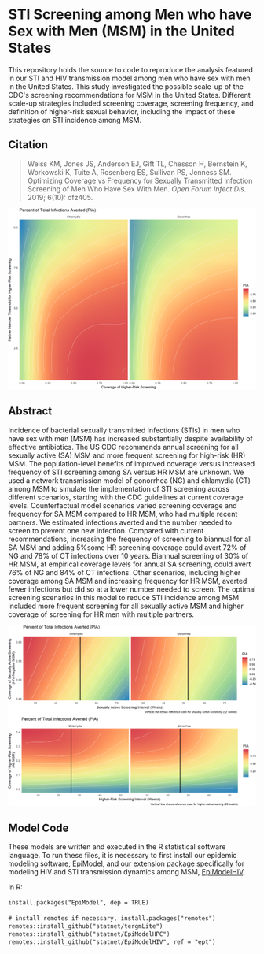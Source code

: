 # STI Screening among Men who have Sex with Men (MSM) in the United States

This repository holds the source to code to reproduce the analysis featured in our STI and HIV transmission model among men who have sex with men in the United States. This study investigated the possible scale-up of the CDC's screening recommendations for MSM in the United States. Different scale-up strategies included screening coverage, screening frequency, and definition of higher-risk sexual behavior, including the impact of these strategies on STI incidence among MSM.

## Citation

> Weiss KM, Jones JS, Anderson EJ, Gift TL, Chesson H, Bernstein K, Workowski K, Tuite A, Rosenberg ES, Sullivan PS, Jenness SM. Optimizing Coverage vs Frequency for Sexually Transmitted Infection Screening of Men Who Have Sex With Men. _Open Forum Infect Dis._ 2019; 6(10): ofz405.

<img src="https://github.com/EpiModel/stitestguidelines/raw/master/analysis/Fig1.png">

## Abstract
Incidence of bacterial sexually transmitted infections (STIs) in men who have sex with men (MSM) has increased substantially despite availability of effective antibiotics. The US CDC recommends annual screening for all sexually active (SA) MSM and more frequent screening for high-risk (HR) MSM. The population-level benefits of improved coverage versus increased frequency of STI screening among SA versus HR MSM are unknown. We used a network transmission model of gonorrhea (NG) and chlamydia (CT) among MSM to simulate the implementation of STI screening across different scenarios, starting with the CDC guidelines at current coverage levels. Counterfactual model scenarios varied screening coverage and frequency for SA MSM compared to HR MSM, who had multiple recent partners. We estimated infections averted and the number needed to screen to prevent one new infection. Compared with current recommendations, increasing the frequency of screening to biannual for all SA MSM and adding 5%some HR screening coverage could avert 72% of NG and 78% of CT infections over 10 years. Biannual screening of 30% of HR MSM, at empirical coverage levels for annual SA screening, could avert 76% of NG and 84% of CT infections. Other scenarios, including higher coverage among SA MSM and increasing frequency for HR MSM, averted fewer infections but did so at a lower number needed to screen. The optimal screening scenarios in this model to reduce STI incidence among MSM included more frequent screening for all sexually active MSM and higher coverage of screening for HR men with multiple partners.

<img src="https://github.com/EpiModel/stitestguidelines/raw/master/analysis/Fig2.png">

## Model Code

These models are written and executed in the R statistical software language. To run these files, it is necessary to first install our epidemic modeling software, [EpiModel](http://epimodel.org/), and our extension package specifically for modeling HIV and STI transmission dynamics among MSM, [EpiModelHIV](http://github.com/statnet/EpiModelHIV).

In R:
```
install.packages("EpiModel", dep = TRUE)

# install remotes if necessary, install.packages("remotes")
remotes::install_github("statnet/tergmLite")
remotes::install_github("statnet/EpiModelHPC")
remotes::install_github("statnet/EpiModelHIV", ref = "ept")
